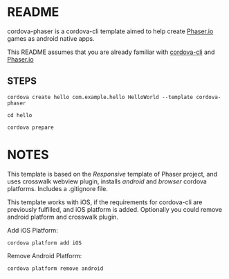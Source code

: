 # README #

cordova-phaser is a cordova-cli template aimed to help create [Phaser.io](http://www.phaser.io/) games as android native apps.


 This README assumes that you are already familiar with [cordova-cli](https://cordova.apache.org/docs/en/latest/guide/cli/) and [Phaser.io](http://www.phaser.io/)


## STEPS ##
```
cordova create hello com.example.hello HelloWorld --template cordova-phaser

cd hello

cordova prepare
```



# NOTES #

This template is based on the *Responsive* template of Phaser project, and uses crosswalk webview plugin, installs *android* and *browser* cordova platforms.
Includes a .gitignore file.

This template works with iOS, if the requirements for cordova-cli are previously fulfilled, and iOS platform is added. Optionally you could remove android platform and crosswalk plugin.

Add iOS Platform:

 `cordova platform add iOS`

 Remove Android Platform:

 `cordova platform remove android`

 